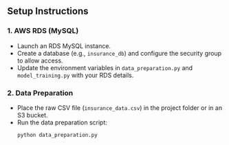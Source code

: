 
## Setup Instructions

### 1. AWS RDS (MySQL)
- Launch an RDS MySQL instance.
- Create a database (e.g., `insurance_db`) and configure the security group to allow access.
- Update the environment variables in `data_preparation.py` and `model_training.py` with your RDS details.

### 2. Data Preparation
- Place the raw CSV file (`insurance_data.csv`) in the project folder or in an S3 bucket.
- Run the data preparation script:
  ```bash
  python data_preparation.py
